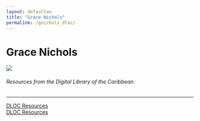 ```yaml
---
layout: defaultau
title: "Grace Nichols"
permalink: /gnichols_dloc/
---
```

<!-- partial:index.partial.html -->
<div class="content">
    <h1>Grace Nichols</h1>
    <div class="quote">
        <div><img src="https://i.ytimg.com/vi/TUyiVn2uq1A/maxresdefault.jpg" class="logo"></div>
    </div>
    <body>
    <h6>Resources from the Digital Library of the Caribbean</h6><hr> 
        <a href="https://www.dloc.com/AA00052865/00001/images" target="_blank">DLOC Resources</a><br>
        <a href="https://www.dloc.com/UF00080046/00024/images" target="_blank">DLOC Resources</a><br>
    </body> 
          </div>
  <!-- partial -->
<script src='https://cdnjs.cloudflare.com/ajax/libs/jquery/3.1.1/jquery.min.js'></script><script  src="{{ site.baseurl }}/assets/js/authorscript.js"></script>